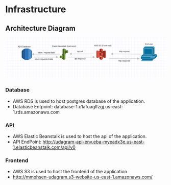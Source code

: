 # Infrastructure

## Architecture Diagram

![arch](AWSarcheticture.PNG)

### Database
- AWS RDS is used to host postgres database of the application.
- Database Entpoint: database-1.c1afuaglfzgj.us-east-1.rds.amazonaws.com


### API
- AWS Elastic Beanstalk is used to host the api of the application.
- API EndPoint: http://udagram-api-env.eba-myeadx3e.us-east-1.elasticbeanstalk.com/api/v0  

### Frontend
- AWS S3 is used to host the frontend of the application
- http://mmohsen-udagram.s3-website-us-east-1.amazonaws.com/